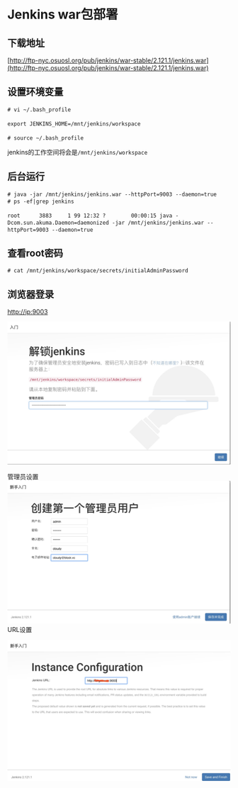 # Jenkins war包部署

## 下载地址

[http://ftp-nyc.osuosl.org/pub/jenkins/war-stable/2.121.1/jenkins.war](http://ftp-nyc.osuosl.org/pub/jenkins/war-stable/2.121.1/jenkins.war)

## 设置环境变量

```
# vi ~/.bash_profile

export JENKINS_HOME=/mnt/jenkins/workspace

# source ~/.bash_profile
```

jenkins的工作空间将会是`/mnt/jenkins/workspace`

## 后台运行

```
# java -jar /mnt/jenkins/jenkins.war --httpPort=9003 --daemon=true
# ps -ef|grep jenkins

root      3883     1 99 12:32 ?        00:00:15 java -Dcom.sun.akuma.Daemon=daemonized -jar /mnt/jenkins/jenkins.war --httpPort=9003 --daemon=true
```

## 查看root密码

```
# cat /mnt/jenkins/workspace/secrets/initialAdminPassword
```

## 浏览器登录

[http://ip:9003](http://ip:9003)

![](/chi-xu-ji-cheng/jenkins/images/jenkins-first.jpg)

管理员设置![](/chi-xu-ji-cheng/jenkins/images/jenkins-admin-user.jpg)URL设置

![](/chi-xu-ji-cheng/jenkins/images/jenkins-url-setting.jpg)

